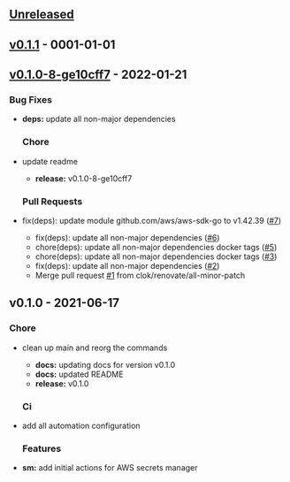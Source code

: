 <a name="unreleased"></a>
## [Unreleased]


<a name="v0.1.1"></a>
## [v0.1.1] - 0001-01-01

<a name="v0.1.0-8-ge10cff7"></a>
## [v0.1.0-8-ge10cff7] - 2022-01-21
### Bug Fixes
- **deps:** update all non-major dependencies
  
  ### Chore
- update readme
  - **release:** v0.1.0-8-ge10cff7
  
  ### Pull Requests
- fix(deps): update module github.com/aws/aws-sdk-go to v1.42.39 ([#7](https://github.com/clok/sm/issues/7))
  - fix(deps): update all non-major dependencies ([#6](https://github.com/clok/sm/issues/6))
  - chore(deps): update all non-major dependencies docker tags ([#5](https://github.com/clok/sm/issues/5))
  - chore(deps): update all non-major dependencies docker tags ([#3](https://github.com/clok/sm/issues/3))
  - fix(deps): update all non-major dependencies ([#2](https://github.com/clok/sm/issues/2))
  - Merge pull request [#1](https://github.com/clok/sm/issues/1) from clok/renovate/all-minor-patch
  
  
<a name="v0.1.0"></a>
## v0.1.0 - 2021-06-17
### Chore
- clean up main and reorg the commands
  - **docs:** updating docs for version v0.1.0
  - **docs:** updated README
  - **release:** v0.1.0
  
  ### Ci
- add all automation configuration
  
  ### Features
- **sm:** add initial actions for AWS secrets manager
  
  
[Unreleased]: https://github.com/clok/sm/compare/v0.1.1...HEAD
[v0.1.1]: https://github.com/clok/sm/compare/v0.1.0-8-ge10cff7...v0.1.1
[v0.1.0-8-ge10cff7]: https://github.com/clok/sm/compare/v0.1.0...v0.1.0-8-ge10cff7
